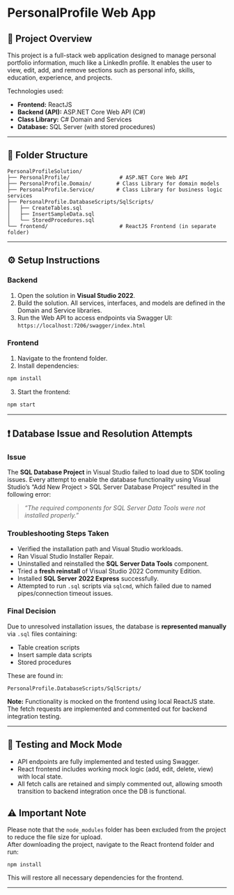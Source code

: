 
# PersonalProfile Web App

## 📄 Project Overview

This project is a full-stack web application designed to manage personal portfolio information, much like a LinkedIn profile. It enables the user to view, edit, add, and remove sections such as personal info, skills, education, experience, and projects.

Technologies used:
- **Frontend:** ReactJS
- **Backend (API):** ASP.NET Core Web API (C#)
- **Class Library:** C# Domain and Services
- **Database:** SQL Server (with stored procedures)

---

## 🧱 Folder Structure

```
PersonalProfileSolution/
├── PersonalProfile/                # ASP.NET Core Web API
├── PersonalProfile.Domain/        # Class Library for domain models
├── PersonalProfile.Service/       # Class Library for business logic services
├── PersonalProfile.DatabaseScripts/SqlScripts/
│   ├── CreateTables.sql
│   ├── InsertSampleData.sql
│   └── StoredProcedures.sql
└── frontend/                       # ReactJS Frontend (in separate folder)
```

---

## ⚙️ Setup Instructions

### Backend

1. Open the solution in **Visual Studio 2022**.
2. Build the solution. All services, interfaces, and models are defined in the Domain and Service libraries.
3. Run the Web API to access endpoints via Swagger UI: `https://localhost:7206/swagger/index.html`

### Frontend

1. Navigate to the frontend folder.
2. Install dependencies:

```bash
npm install
```

3. Start the frontend:

```bash
npm start
```

---

## ❗ Database Issue and Resolution Attempts

### Issue

The **SQL Database Project** in Visual Studio failed to load due to SDK tooling issues. Every attempt to enable the database functionality using Visual Studio’s “Add New Project > SQL Server Database Project” resulted in the following error:

> *“The required components for SQL Server Data Tools were not installed properly.”*

### Troubleshooting Steps Taken

- Verified the installation path and Visual Studio workloads.
- Ran Visual Studio Installer Repair.
- Uninstalled and reinstalled the **SQL Server Data Tools** component.
- Tried a **fresh reinstall** of Visual Studio 2022 Community Edition.
- Installed **SQL Server 2022 Express** successfully.
- Attempted to run `.sql` scripts via `sqlcmd`, which failed due to named pipes/connection timeout issues.

### Final Decision

Due to unresolved installation issues, the database is **represented manually** via `.sql` files containing:
- Table creation scripts
- Insert sample data scripts
- Stored procedures

These are found in:

```
PersonalProfile.DatabaseScripts/SqlScripts/
```

**Note:** Functionality is mocked on the frontend using local ReactJS state. The fetch requests are implemented and commented out for backend integration testing.

---

## 🔧 Testing and Mock Mode

- API endpoints are fully implemented and tested using Swagger.
- React frontend includes working mock logic (add, edit, delete, view) with local state.
- All fetch calls are retained and simply commented out, allowing smooth transition to backend integration once the DB is functional.


## ⚠️ Important Note

Please note that the `node_modules` folder has been excluded from the project to reduce the file size for upload.  
After downloading the project, navigate to the React frontend folder and run:

```
npm install
```

This will restore all necessary dependencies for the frontend.

---

